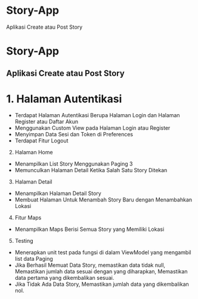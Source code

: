 # Story-App
Aplikasi Create atau Post Story

Story-App
==
Aplikasi Create atau Post Story
--
# 1. Halaman Autentikasi
- Terdapat Halaman Autentikasi Berupa Halaman Login dan Halaman Register atau Daftar Akun <br>
- Menggunakan Custom View pada Halaman Login atau Register<br>
- Menyimpan Data Sesi dan Token di Preferences<br>
- Terdapat Fitur Logout<br>

2. Halaman Home
- Menampilkan List Story Menggunakan Paging 3
- Memunculkan Halaman Detail Ketika Salah Satu Story Ditekan

3. Halaman Detail
- Menampilkan Halaman Detail Story
- Membuat Halaman Untuk Menambah Story Baru dengan Menambahkan Lokasi

4. Fitur Maps
- Menampilkan Maps Berisi Semua Story yang Memiliki Lokasi

5. Testing
- Menerapkan unit test pada fungsi di dalam ViewModel yang mengambil list data Paging
- Jika Berhasil Memuat Data Story, memastikan data tidak null, Memastikan jumlah data sesuai dengan yang diharapkan, Memastikan data pertama yang dikembalikan sesuai.
- Jika Tidak Ada Data Story, Memastikan jumlah data yang dikembalikan nol.
 
